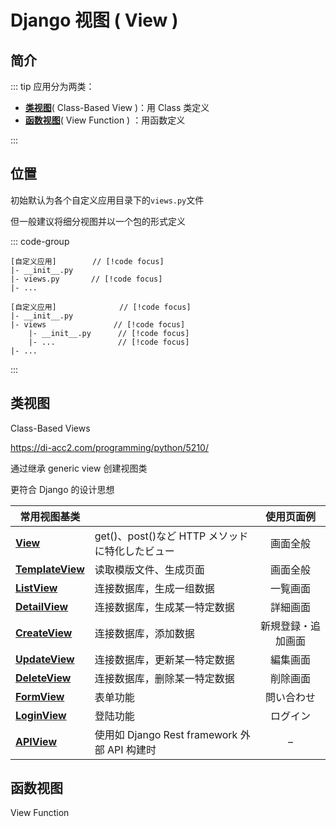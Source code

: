 # Django 视图 ( View )

## 简介

::: tip 应用分为两类：

- **[类视图](#类视图)**( Class-Based View )：用 Class 类定义
- **[函数视图](#函数视图)**( View Function ) ：用函数定义

:::

## 位置

初始默认为各个自定义应用目录下的`views.py`文件

但一般建议将细分视图并以一个包的形式定义

::: code-group

```shell [默认位置]
[自定义应用]        // [!code focus]
|- __init__.py
|- views.py       // [!code focus]
|- ...
```

```shell [推荐位置]
[自定义应用]              // [!code focus]
|- __init__.py
|- views               // [!code focus]
    |- __init__.py      // [!code focus]
    |- ...              // [!code focus]
|- ...
```

:::

## 类视图

Class-Based Views

https://di-acc2.com/programming/python/5210/

通过继承 generic view 创建视图类

更符合 Django 的设计思想

| 常用视图基类         |                                                 |     使用页面例     |
| -------------------- | ----------------------------------------------- | :----------------: |
| **[View]()**         | get()、post()など HTTP メソッドに特化したビュー |      画面全般      |
| **[TemplateView]()** | 读取模版文件、生成页面                          |      画面全般      |
| **[ListView]()**     | 连接数据库，生成一组数据                        |      一覧画面      |
| **[DetailView]()**   | 连接数据库，生成某一特定数据                    |      詳細画面      |
| **[CreateView]()**   | 连接数据库，添加数据                            | 新規登録・追加画面 |
| **[UpdateView]()**   | 连接数据库，更新某一特定数据                    |      編集画面      |
| **[DeleteView]()**   | 连接数据库，删除某一特定数据                    |      削除画面      |
| **[FormView]()**     | 表单功能                                        |     問い合わせ     |
| **[LoginView]()**    | 登陆功能                                        |      ログイン      |
| **[APIView]()**      | 使用如 Django Rest framework 外部 API 构建时    |         –          |

## 函数视图

View Function
